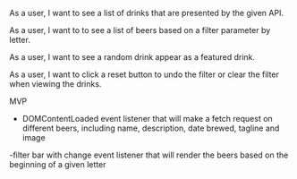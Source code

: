 As a user, I want to see a list of drinks that are presented by the given API. 

As a user, I want to to see a list of beers based on a filter parameter by letter. 

As a user, I want to see a random drink appear as a featured drink. 

As a user, I want to click a reset button to undo the filter or clear the filter when viewing the drinks.  

MVP
- DOMContentLoaded event listener that will make a fetch request on different beers, including name, description, date brewed, tagline and image

-filter bar with change event listener that will render the beers based on the beginning of a given letter 




